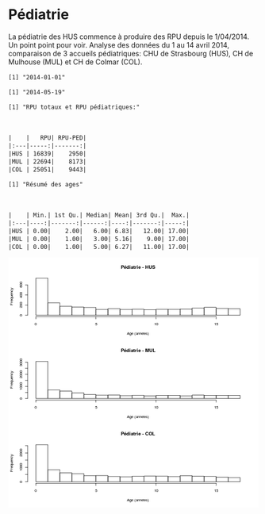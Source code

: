 Pédiatrie
========================================================

La pédiatrie des HUS commence à produire des RPU depuis le 1/04/2014. Un point point pour voir. Analyse des données du 1 au 14 avril 2014, comparaison de 3 accueils pédiatriques: CHU de Strasbourg (HUS), CH de Mulhouse (MUL) et CH de Colmar (COL).


```
[1] "2014-01-01"
```

```
[1] "2014-05-19"
```

```
[1] "RPU totaux et RPU pédiatriques:"
```

```


|    |   RPU| RPU-PED|
|:---|-----:|-------:|
|HUS | 16839|    2950|
|MUL | 22694|    8173|
|COL | 25051|    9443|
```

```
[1] "Résumé des ages"
```

```


|    | Min.| 1st Qu.| Median| Mean| 3rd Qu.|  Max.|
|:---|----:|-------:|------:|----:|-------:|-----:|
|HUS | 0.00|    2.00|   6.00| 6.83|   12.00| 17.00|
|MUL | 0.00|    1.00|   3.00| 5.16|    9.00| 17.00|
|COL | 0.00|    1.00|   5.00| 6.27|   11.00| 17.00|
```

![plot of chunk ped](figure/ped.png) 


